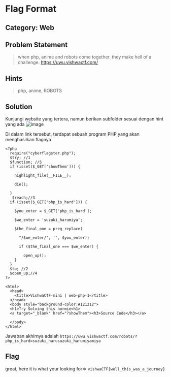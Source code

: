 # Flag Format
## Category: Web
## Problem Statement
> when php, anime and robots come together. they make hell of a challenge. https://uwu.vishwactf.com/
## Hints
> php, anime, ROBOTS
## Solution
Kunjungi website yang tertera, namun berikan subfolder sesuai dengan hint yang ada
![image](https://user-images.githubusercontent.com/57520495/111195705-1e7b3100-85ef-11eb-9e81-aa63e98854c9.png)

Di dalam link tersebut, terdapat sebuah program PHP yang akan menghasilkan flagnya
```<!DOCTYPE HTML>
<?php
  require("cyberflagster.php");  
  $try; //1
  $function; //5
  if (isset($_GET['showThem'])) {
   
    highlight_file(__FILE__);
   
    die();
  
  }
   $reach;//3
  if (isset($_GET['php_is_hard'])) {
  
    $you_enter = $_GET['php_is_hard'];
  
    $we_enter = 'suzuki_harumiya';
  
    $the_final_one = preg_replace(
    
      "/$we_enter/", '', $you_enter);
  
      if ($the_final_one === $we_enter) {
  
        open_up();
    }
  }
  $to; //2
  $open_up;//4
?>

<html>
  <head>
    <title>VishwaCTF-mini | web-php-1</title>
  </head>
  <body style="background-color:#121212">
  <h1>Try Solving this normie<h1>
  <a target="_blank" href="?showThem"><h3>Source Code</h3></a>

  </body>
</html>
```
Jawaban akhirnya adalah
`https://uwu.vishwactf.com/robots/?php_is_hard=suzuki_harusuzuki_harumiyamiya`
## Flag
great, here it is what your looking for=> `vishwaCTF{well_this_was_a_journey}`
